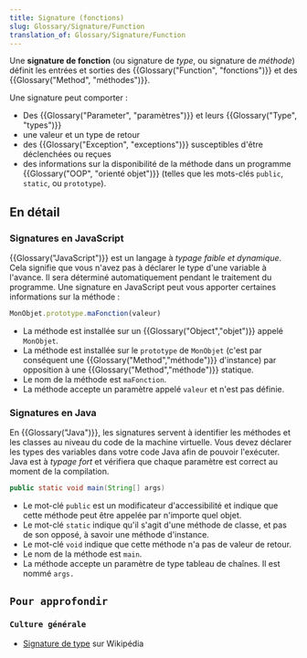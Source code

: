```yaml
---
title: Signature (fonctions)
slug: Glossary/Signature/Function
translation_of: Glossary/Signature/Function
---
```


Une **signature de fonction** (ou signature de _type_, ou signature de _méthode_) définit les entrées et sorties des {{Glossary("Function", "fonctions")}} et des {{Glossary("Method", "méthodes")}}.

Une signature peut comporter :

- Des {{Glossary("Parameter", "paramètres")}} et leurs {{Glossary("Type", "types")}}
- une valeur et un type de retour
- des {{Glossary("Exception", "exceptions")}} susceptibles d'être déclenchées ou reçues
- des informations sur la disponibilité de la méthode dans un programme {{Glossary("OOP", "orienté objet")}} (telles que les mots-clés `public`, `static`, ou `prototype`).

## En détail

### Signatures en JavaScript

{{Glossary("JavaScript")}} est un langage à *typage faible et* *dynamique*. Cela signifie que vous n'avez pas à déclarer le type d'une variable à l'avance. Il sera déterminé automatiquement pendant le traitement du programme. Une signature en JavaScript peut vous apporter certaines informations sur la méthode :

```js
MonObjet.prototype.maFonction(valeur)
```

- La méthode est installée sur un {{Glossary("Object","objet")}} appelé `MonObjet`.
- La méthode est installée sur le `prototype` de `MonObjet` (c'est par conséquent une {{Glossary("Method","méthode")}} d'instance) par opposition à une {{Glossary("Method","méthode")}} statique.
- Le nom de la méthode est `maFonction`.
- La méthode accepte un paramètre appelé `valeur` et n'est pas définie.

### Signatures en Java

En {{Glossary("Java")}}, les signatures servent à identifier les méthodes et les classes au niveau du code de la machine virtuelle. Vous devez déclarer les types des variables dans votre code Java afin de pouvoir l'exécuter. Java est à _typage fort_ et vérifiera que chaque paramètre est correct au moment de la compilation.

```java
public static void main(String[] args)
```

- Le mot-clé `public` est un modificateur d'accessibilité et indique que cette méthode peut être appelée par n'importe quel objet.
- Le mot-clé `static` indique qu'il s'agit d'une méthode de classe, et pas de son opposé, à savoir une méthode d'instance.
- Le mot-clé `void` indique que cette méthode n'a pas de valeur de retour.
- Le nom de la méthode est `main`.
- La méthode accepte un paramètre de type tableau de chaînes. Il est nommé `args.`

## `Pour approfondir`

### `Culture générale`

- [Signature de type](https://fr.wikipedia.org/wiki/Signature_de_type) sur Wikipédia
